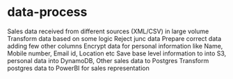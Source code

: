 # data-process
Sales data received from different sources (XML/CSV) in large volume
Transform data based on some logic
Reject junc data 
Prepare correct data adding few other columns 
Encrypt data for personal information like Name, Mobile number, Email id, Location etc
Save base level information to into S3, personal data into DynamoDB, Other sales data to Postgres
Transform postgres data to PowerBI for sales representation
